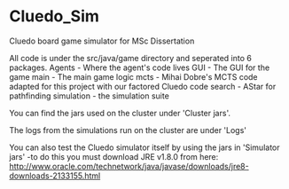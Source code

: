 # Cluedo_Sim
Cluedo board game simulator for MSc Dissertation


All code is under the src/java/game directory and seperated into 6 packages.
Agents - Where the agent's code lives
GUI - The GUI for the game
main - The main game logic
mcts - Mihai Dobre's MCTS code adapted for this project with our factored Cluedo code
search - AStar for pathfinding
simulation - the simulation suite

You can find the jars used on the cluster under 'Cluster jars'.

The logs from the simulations run on the cluster are under 'Logs'

You can also test the Cluedo simulator itself by using the jars in 'Simulator jars'
-to do this you must download JRE v1.8.0 from here: 
http://www.oracle.com/technetwork/java/javase/downloads/jre8-downloads-2133155.html

